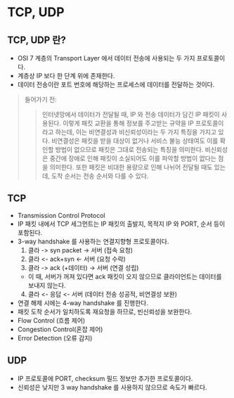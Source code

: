 # TCP, UDP

## TCP, UDP 란?
- OSI 7 계층의 Transport Layer 에서 데이터 전송에 사용되는 두 가지 프로토콜이다. 
- 계층상 IP 보다 한 단계 위에 존재한다.
- 데이터 전송이란 포트 번호에 해당하는 프로세스에 데이터를 전달하는 것이다. 

> 들어가기 전:
>> 인터넷망에서 데이터가 전달될 때, IP 와 전송 데이터가 담긴 IP 패킷이 사용된다. 이렇게 패킷 교환을 통해 정보를 주고받는 규약을 IP 프로토콜이라고 하는데, 이는 비연결성과 비신뢰성이라는 두 가지 특징을 가지고 있다.
>> 비연결성은 패킷을 받을 대상이 없거나 서비스 불능 상태여도 이를 확인할 방법이 없으므로 패킷은 그대로 전송되는 특징을 의미한다.
>> 비신뢰성은 중간에 장애로 인해 패킷이 소실되어도 이를 파악할 방법이 없다는 점을 의미한다. 
>> 또한 패킷은 비대한 용량으로 인해 나뉘어 전달될 때도 있는데, 도착 순서는 전송 순서와 다를 수 있다. 

## TCP
- Transmission Control Protocol
- IP 패킷 내에서 TCP 세그먼트는 IP 패킷의 출발지, 목적지 IP 와 PORT, 순서 등이 포함된다.
- 3-way handshake 를 사용하는 연결지향형 프로토콜이다.
	1. 클라 -> syn packet -> 서버 (접속 요청)
	2. 클라 <- ack+syn <- 서버 (요청 수락)
	3. 클라 -> ack (+데이터) -> 서버 (연결 성립)
	- 이 때, 서버가 꺼져 있다면 ack 패킷이 오지 않으므로 클라이언트는 데이터를 보내지 않는다. 
	4. 클라 <- 응답 <- 서버 (데이터 전송 성공적, 비연결성 보완)
- 연결 해제 시에는 4-way handshake 를 진행한다. 
- 패킷 도착 순서가 일치하도록 재요청을 하므로, 빈신뢰성을 보완한다. 
- Flow Control (흐름 제어)
- Congestion Control(혼잡 제어)
- Error Detection (오류 감지)

## UDP
- IP 프로토콜에 PORT, checksum 필드 정보만 추가한 프로토콜이다.
- 신뢰성은 낮지만 3 way handshake 를 사용하지 않으므로 속도가 빠르다. 